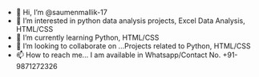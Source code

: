 - 👋 Hi, I’m @saumenmallik-17
- 👀 I’m interested in python data analysis projects, Excel Data Analysis, HTML/CSS
- 🌱 I’m currently learning Python, HTML/CSS
- 💞️ I’m looking to collaborate on ...Projects related to Python, HTML/CSS
- 📫 How to reach me... I am available in Whatsapp/Contact No. +91-9871272326

<!---
saumenmallik-17/saumenmallik-17 is a ✨ special ✨ repository because its `README.md` (this file) appears on your GitHub profile.
You can click the Preview link to take a look at your changes.
--->
